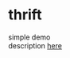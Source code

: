 # thrift
simple demo </br>
description [here](https://blog.csdn.net/wait_for_eva/article/details/86670982)
